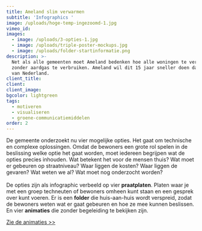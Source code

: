 ```yaml
---
title: Ameland slim verwarmen
subtitle: 'Infographics '
image: /uploads/hoge-temp-ingezoomd-1.jpg
vimeo_id:
images:
  - image: /uploads/3-opties-1.jpg
  - image: /uploads/triple-poster-mockups.jpg
  - image: /uploads/folder-startinformatie.png
description: >-
  Net als alle gemeenten moet Ameland bedenken hoe alle woningen te verwarmen
  zonder aardgas te verbruiken. Ameland wil dit 15 jaar sneller doen dan de rest
  van Nederland.
client_title:
client:
client_image:
bgcolor: lightgreen
tags:
  - motiveren
  - visualiseren
  - groene-communicatiemiddelen
order: 2
---
```

De gemeente onderzoekt nu vier mogelijke opties. Het gaat om technische en complexe oplossingen. Omdat de bewoners een grote rol spelen in de beslissing welke optie het gaat worden, moet iedereen begrijpen wat de opties precies inhouden. Wat betekent het voor de mensen thuis? Wat moet er gebeuren op straatniveau? Waar liggen de kosten? Waar liggen de gevaren? Wat weten we al? Wat moet nog onderzocht worden?<br><br>De opties zijn als infographic verbeeld op vier **praatplaten**. Platen waar je met een groep techneuten of bewoners omheen kunt staan en een gesprek over kunt voeren. Er is een **folder** die huis-aan-huis wordt verspreid, zodat de bewoners weten wat er gaat gebeuren en hoe ze mee kunnen beslissen. En vier **animaties**&nbsp;die zonder begeleiding te bekijken zijn.&nbsp;

[Zie de animaties &gt;&gt;](/portfolio/animaties-duurzame-warmtetechnieken/)